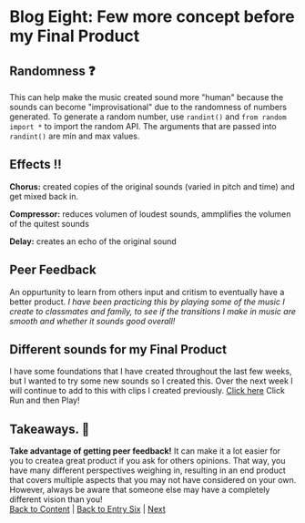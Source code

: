 # Blog Eight: Few more concept before my Final Product

## Randomness ❓
This can help make the music created sound more "human" because the sounds can become "improvisational" due to the randomness of numbers generated. To generate a random number, use `randint()` and `from random import *` to import the random API. The arguments that are passed into `randint()` are min and max values. 

## Effects ‼️

**Chorus:** created copies of the original sounds (varied in pitch and time) and get mixed back in. 

**Compressor:** reduces volumen of loudest sounds, ammplifies the volumen of the quitest sounds 

**Delay:** creates an echo  of the original sound 

## Peer Feedback
An oppurtunity to learn from others input and critism to eventually have a better product. *I have been practicing this by  playing some of the music I create to classmates and family, to see if the transitions I make in music are  smooth and whether it sounds good overall!* 

## Different sounds for my Final Product 
I have some foundations that I have created throughout the last few weeks, but I wanted to try some new sounds so I created this. Over the next week I will continue to add to this with clips I created previously. 
[Click here](https://earsketch.gatech.edu/earsketch2/#?sharing=odbNuaCytI7TtQvlSJCcIg
) Click Run and then Play!

## Takeaways. 🤯
**Take advantage of getting peer feedback!** It can make it a lot easier for you to createa great product if you ask for others opinions. That way, you have many different perspectives weighing in, resulting in an end product that covers multiple aspects that you may not have considered on your own. However, always be aware that someone else may  have a completely different vision than you! <br>
[Back to Content](../README.md) 
|
[Back to Entry Six](entry-seven.md)
|
[Next](entry-nine.md)
